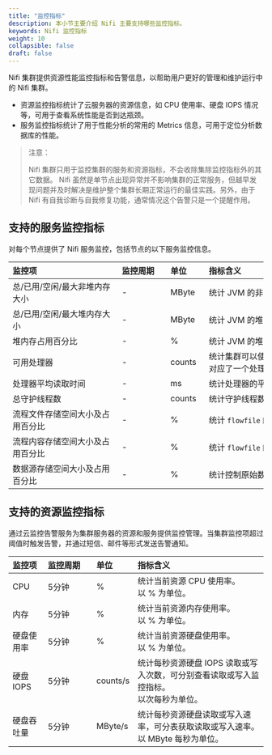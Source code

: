 ```yaml
---
title: "监控指标"
description: 本小节主要介绍 Nifi 主要支持哪些监控指标。 
keywords: Nifi 监控指标
weight: 10
collapsible: false
draft: false
---
```




Nifi 集群提供资源性能监控指标和告警信息，以帮助用户更好的管理和维护运行中的 Nifi 集群。

- 资源监控指标统计了云服务器的资源信息，如 CPU 使用率、硬盘 IOPS 情况等，可用于查看系统性能是否到达瓶颈。
- 服务监控指标统计了用于性能分析的常用的 Metrics 信息，可用于定位分析数据库的性能。

> 注意：
> 
> Nifi 集群只用于监控集群的服务和资源指标，不会收除集除监控指标外的其它数据。
> Nifi 虽然是单节点出现异常并不影响集群的正常服务，但越早发现问题并及时解决是维护整个集群长期正常运行的最佳实践。另外，由于 Nifi 有自我诊断与自我修复功能，通常情况这个告警只是一个提醒作用。

## 支持的服务监控指标

对每个节点提供了 Nifi 服务监控，包括节点的以下服务监控信息。

|  <span style="display:inline-block;width:200px">监控项</span> | <span style="display:inline-block;width:80px">监控周期</span> | <span style="display:inline-block;width:60px">单位</span> |  <span style="display:inline-block;width:320px">指标含义</span>  |
|:--- |:--- |:--- |:--- |
| 总/已用/空闲/最大非堆内存大小 | - | MByte | 统计 JVM 的非堆内存使用大小。 |
| 总/已用/空闲/最大堆内存大小 | - | MByte | 统计 JVM 的堆内存使用大小。|
| 堆内存占用百分比 | - | % | 统计 JVM 的堆内存使用百分比。 |
| 可用处理器 | - | counts  | 统计集群可以使用的处理器数量。一个 JVM 对应了一个处理器。 |
| 处理器平均读取时间 | - | ms | 统计处理器的平均响应时间。|
| 总守护线程数 | - | counts | 统计守护线程数量。 |
| 流程文件存储空间大小及占用百分比 | - | % | 统计 `flowfile` 的元信息存储空间使用率。 |
| 流程内容存储空间大小及占用百分比 | - |%  | 统计 `flowfile` 的内容存储空间使用率。|
| 数据源存储空间大小及占用百分比 | - | %  | 统计控制原始数据存储空间使用率。 |

## 支持的资源监控指标

通过云监控告警服务为集群服务器的资源和服务提供监控管理。当集群监控项超过阈值时触发告警，并通过短信、邮件等形式发送告警通知。

| 监控项 | <span style="display:inline-block;width:80px">监控周期</span> | <span style="display:inline-block;width:60px">单位</span> | 指标含义 |
|:--- |:--- |:--- |:--- |
| CPU | 5分钟 | % | 统计当前资源 CPU 使用率。<br>以 % 为单位。 |
| 内存 | 5分钟 | % | 统计当前资源内存使用率。<br>以 % 为单位。 |
| 硬盘使用率 | 5分钟 | % | 统计当前资源硬盘使用率。<br>以 % 为单位。 |
| 硬盘 IOPS | 5分钟 | counts/s | 统计每秒资源硬盘 IOPS 读取或写入次数，可分别查看读取或写入监控指标。<br>以次每秒为单位。 |
| 硬盘吞吐量 | 5分钟 | MByte/s | 统计每秒资源硬盘读取或写入速率，可分表获取读取或写入速率。<br>以 MByte 每秒为单位。 |

